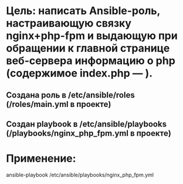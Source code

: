 # Цель: написать Ansible-роль, настраивающую связку nginx+php-fpm и выдающую при обращении к главной странице веб-сервера информацию о php (содержимое index.php — <?php phpinfo();?>).

## Создана роль в /etc/ansible/roles (/roles/main.yml в проекте)

## Создан playbook в /etc/ansible/playbooks (/playbooks/nginx_php_fpm.yml в проекте)

# Применение:
ansible-playbook /etc/ansible/playbooks/nginx_php_fpm.yml

